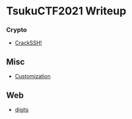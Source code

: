 # TsukuCTF2021 Writeup

### Crypto

* [CrackSSH!](./Crypto/CrackSSH!.md)

## Misc

- [Customization](./Misc/Customization.md)

## Web

* [digits](./Web/digits.md)

